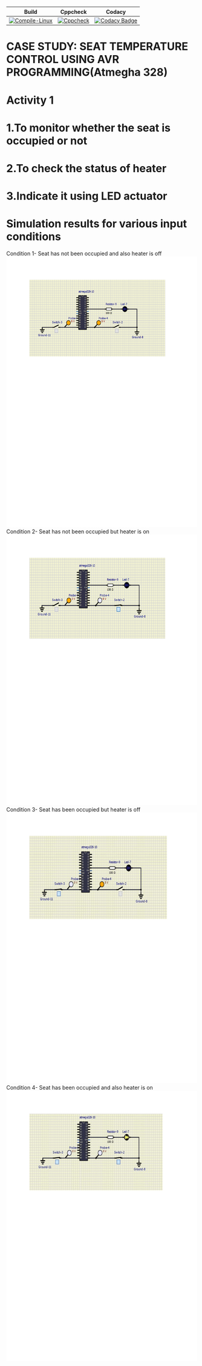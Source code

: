 Build | Cppcheck | Codacy
----- | -------- | ------
[![Compile-Linux](https://github.com/256604/EmbeddedC/actions/workflows/Build.yml/badge.svg)](https://github.com/256604/EmbeddedC/actions/workflows/Build.yml) | [![Cppcheck](https://github.com/256604/EmbeddedC/actions/workflows/CodeQuality.yml/badge.svg)](https://github.com/256604/EmbeddedC/actions/workflows/CodeQuality.yml) | [![Codacy Badge](https://app.codacy.com/project/badge/Grade/f01157f03d534fe0bdb5613441158be9)](https://www.codacy.com/gh/256604/EmbeddedC/dashboard?utm_source=github.com&amp;utm_medium=referral&amp;utm_content=256604/EmbeddedC&amp;utm_campaign=Badge_Grade) |
# CASE STUDY: SEAT TEMPERATURE CONTROL USING AVR PROGRAMMING(Atmegha 328)
# Activity 1 
#               1.To monitor whether the seat is occupied or not
#               2.To check the status of heater 
#               3.Indicate it using LED actuator
# Simulation results for various input conditions
Condition 1- Seat has not been occupied and also heater is off
![Image](https://github.com/256604/EmbeddedC/blob/main/simulation/Condition1.png)
Condition 2- Seat has not been occupied but heater is on
![Image](https://github.com/256604/EmbeddedC/blob/main/simulation/Condition2.png)
Condition 3- Seat has been occupied but heater is off
![Image](https://github.com/256604/EmbeddedC/blob/main/simulation/Condition3.png)
Condition 4- Seat has been occupied and also heater is on
![Image](https://github.com/256604/EmbeddedC/blob/main/simulation/Condition4.png)

